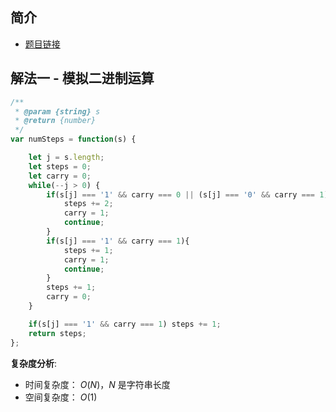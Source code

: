  
 
 
## 简介
- [题目链接](https://leetcode-cn.com/problems/number-of-steps-to-reduce-a-number-in-binary-representation-to-one/)

## 解法一 - 模拟二进制运算

```javascript
/**
 * @param {string} s
 * @return {number}
 */
var numSteps = function(s) {

    let j = s.length;
    let steps = 0;
    let carry = 0;
    while(--j > 0) {
        if(s[j] === '1' && carry === 0 || (s[j] === '0' && carry === 1)) {
            steps += 2;
            carry = 1;
            continue;
        }
        if(s[j] === '1' && carry === 1){
            steps += 1;
            carry = 1;
            continue;
        }
        steps += 1;
        carry = 0;
    }

    if(s[j] === '1' && carry === 1) steps += 1;
    return steps;
};
```
**复杂度分析**:
- 时间复杂度： $O(N)$，$N$ 是字符串长度
- 空间复杂度： $O(1)$